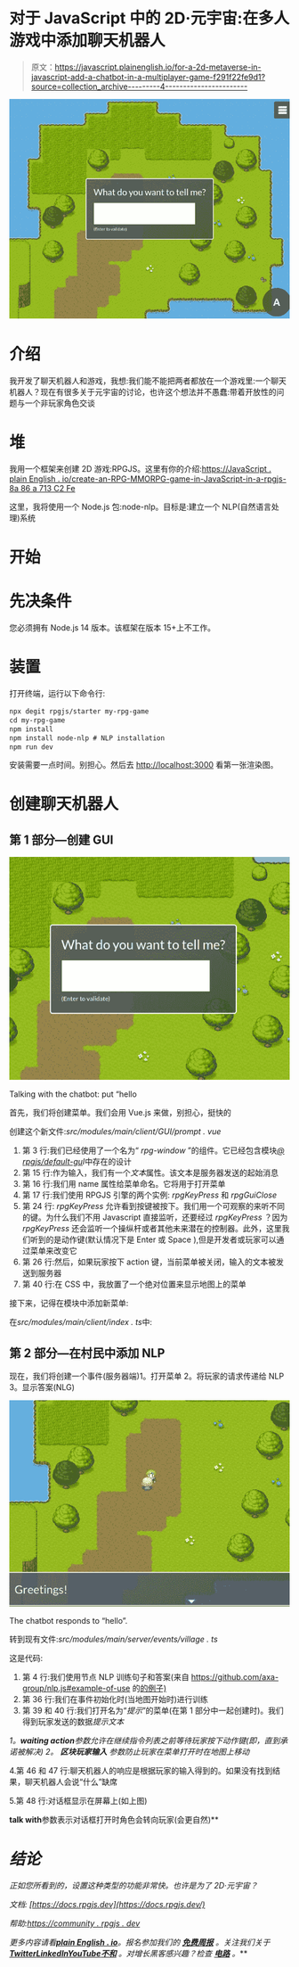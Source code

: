 # 对于 JavaScript 中的 2D·元宇宙:在多人游戏中添加聊天机器人

> 原文：<https://javascript.plainenglish.io/for-a-2d-metaverse-in-javascript-add-a-chatbot-in-a-multiplayer-game-f291f22fe9d1?source=collection_archive---------4----------------------->

![](img/1afca975b8347cad62998191e760e6ed.png)

# 介绍

我开发了聊天机器人和游戏，我想:我们能不能把两者都放在一个游戏里:一个聊天机器人？现在有很多关于元宇宙的讨论，也许这个想法并不愚蠢:带着开放性的问题与一个非玩家角色交谈

# 堆

我用一个框架来创建 2D 游戏:RPGJS。这里有你的介绍:[https://JavaScript . plain English . io/create-an-RPG-MMORPG-game-in-JavaScript-in-a-rpgjs-8a 86 a 713 C2 Fe](/create-an-rpg-mmorpg-game-in-javascript-in-a-few-minutes-with-rpgjs-8a86a713c2fe)

这里，我将使用一个 Node.js 包:node-nlp。目标是:建立一个 NLP(自然语言处理)系统

# 开始

# 先决条件

您必须拥有 Node.js 14 版本。该框架在版本 15+上不工作。

# 装置

打开终端，运行以下命令行:

```
npx degit rpgjs/starter my-rpg-game
cd my-rpg-game
npm install
npm install node-nlp # NLP installation
npm run dev
```

安装需要一点时间。别担心。然后去 [http://localhost:3000](http://localhost:3000/) 看第一张渲染图。

# 创建聊天机器人

## 第 1 部分—创建 GUI

![](img/40de2e164bd6d57600a9405d2e006a63.png)

Talking with the chatbot: put “hello

首先，我们将创建菜单。我们会用 Vue.js 来做，别担心，挺快的

创建这个新文件:*src/modules/main/client/GUI/prompt . vue*

1.  第 3 行:我们已经使用了一个名为“ *rpg-window* ”的组件。它已经包含模块[*@ rpgjs/default-gu*](http://twitter.com/rpgjs/default-gui)*I*中存在的设计
2.  第 15 行:作为输入，我们有一个*文本*属性。该文本是服务器发送的起始消息
3.  第 16 行:我们用 name 属性给菜单命名。它将用于打开菜单
4.  第 17 行:我们使用 RPGJS 引擎的两个实例: *rpgKeyPress* 和 *rpgGuiClose*
5.  第 24 行: *rpgKeyPress* 允许看到按键被按下。我们用一个可观察的来听不同的键。为什么我们不用 Javascript 直接监听，还要经过 *rpgKeyPress* ？因为 *rpgKeyPress* 还会监听一个操纵杆或者其他未来潜在的控制器。此外，这里我们听到的是动作键(默认情况下是 Enter 或 Space ),但是开发者或玩家可以通过菜单来改变它
6.  第 26 行:然后，如果玩家按下 action 键，当前菜单被关闭，输入的文本被发送到服务器
7.  第 40 行:在 CSS 中，我放置了一个绝对位置来显示地图上的菜单

接下来，记得在模块中添加新菜单:

在*src/modules/main/client/index . ts*中:

## 第 2 部分—在村民中添加 NLP

现在，我们将创建一个事件(服务器端)1。打开菜单
2。将玩家的请求传递给 NLP
3。显示答案(NLG)

![](img/c0603b3644d1b4a49d8db0f43a3a5ef1.png)

The chatbot responds to “hello”.

转到现有文件:*src/modules/main/server/events/village . ts*

这是代码:

1.  第 4 行:我们使用节点 NLP 训练句子和答案(来自 https://github.com/axa-group/nlp.js#example-of-use 的[的例子)](https://github.com/axa-group/nlp.js#example-of-use)
2.  第 36 行:我们在事件初始化时(当地图开始时)进行训练
3.  第 39 和 40 行:我们打开名为“*提示*”的菜单(在第 1 部分中一起创建时)。我们得到玩家发送的数据*提示文本*

*1。****waiting action****参数允许在继续指令列表之前等待玩家按下动作键(即，直到承诺被解决)
2。* ***区块玩家输入*** *参数防止玩家在菜单打开时在地图上移动*

4.第 46 和 47 行:聊天机器人的响应是根据玩家的输入得到的。如果没有找到结果，聊天机器人会说“什么”缺席

5.第 48 行:对话框显示在屏幕上(如上图)

****talk with****参数表示对话框打开时角色会转向玩家(会更自然)**

# *结论*

*正如您所看到的，设置这种类型的功能非常快。也许是为了 2D·元宇宙？*

*文档: [https://docs.rpgjs.dev](https://docs.rpgjs.dev/)*

*帮助:[https://community . rpgjs . dev](https://community.rpgjs.dev/)*

**更多内容请看*[***plain English . io***](https://plainenglish.io/)*。报名参加我们的* [***免费周报***](http://newsletter.plainenglish.io/) *。关注我们关于*[***Twitter***](https://twitter.com/inPlainEngHQ)[***LinkedIn***](https://www.linkedin.com/company/inplainenglish/)*[***YouTube***](https://www.youtube.com/channel/UCtipWUghju290NWcn8jhyAw)*[***不和***](https://discord.gg/GtDtUAvyhW) *。对增长黑客感兴趣？检查* [***电路***](https://circuit.ooo/) *。****
